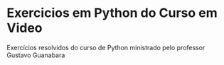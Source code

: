 # Exercicios em Python do Curso em Video
 Exercícios resolvidos do curso de Python ministrado pelo professor Gustavo Guanabara
